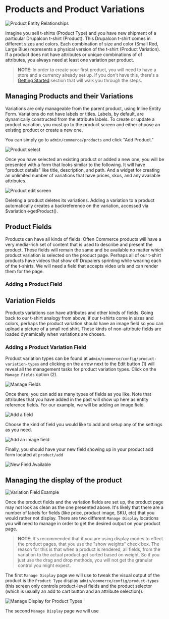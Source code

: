 # Products and Product Variations

![Product Entity Relationships](images/product_entity_relationships.png)

Imagine you sell t-shirts (Product Type) and you have new shipment of a particular Drupalcon t-shirt (Product). This
Drupalcon t-shirt comes in different sizes and colors. Each combination of size and color (Small Red, Large Blue)
represents a physical version of the t-shirt (Product Variation). If a product does not have attributes or unique
combinations of of attributes, you always need at least one variation per product.

> **NOTE**: In order to create your first product, you will need to have a store and a currency already set up. If you 
> don't have this, there's a [Getting Started](../getting-started.md) section that will walk you through the steps.

## Managing Products and their Variations

Variations are only manageable from the parent product, using Inline Entity Form. Variations do not have labels or 
titles. Labels, by default, are dynamically constructed from the attribute labels. To create or update a product
variation, you must go to the product screen and either choose an existing product or create a new one. 

You can simply go to `admin/commerce/products` and click "Add Product."

![Product select](../images/product-add.png)

Once you have selected an existing product or added a new one, you will be presented with a form that looks similar to
the following. It will have "product details" like title, description, and path. And a widget for creating an unlimited
number of variations that have prices, skus, and any available attributes.

![Product edit screen](../images/product-add-fullpage.png)

Deleting a product deletes its variations. Adding a variation to a product automatically creates a backreference on the
variation, accessed via $variation->getProduct().

## Product Fields

Products can have all kinds of fields. Often Commerce products will have a very media-rich set of content that is used
to describe and present the product. These fields will remain the same and be available no matter which product
variation is selected on the product page. Perhaps all of our t-shirt products have videos that show off Drupalers
sprinting while wearing each of the t-shirts. We will need a field that accepts video urls and can render them for the
page.

### Adding a Product Field

## Variation Fields

Products variations can have attributes and other kinds of fields. Going back to our t-shirt analogy from above, if our
t-shirts come in sizes and colors, perhaps the product variation should have an image field so you can upload a picture
of a small red shirt. These kinds of non-attribute fields are loaded dynamically when variations are chosen.

### Adding a Product Variation Field

Product variation types can be found at `admin/commerce/config/product-variation-types` and clicking on the arrow next
to the Edit button (1) will reveal all the management tasks for product variation types. Click on the `Manage Fields` 
option (2).

![Manage Fields](images/product_variation_field.png)

Once there, you can add as many types of fields as you like. Note that attributes that you have added in the past will 
show up here as entity reference fields. For our example, we will be adding an image field.

![Add a field](images/product_variation_manage_field.png)

Choose the kind of field you would like to add and setup any of the settings as you need.

![Add an image field](images/product_variation_add_product_image.png)

Finally, you should have your new field showing up in your product add form located at `product/add`

![New Field Available](images/product_variation_new_field_available.png)

## Managing the display of the product

![Variation Field Example](images/product_variation_field_success.gif)

Once the product fields and the  variation fields are set up, the product page may not look as clean as the one
presented above. It's likely that there are a number of labels for fields (like price, product image, SKU, etc) that you
would rather not display. There are two different `Manage Display` locations you will need to manage in order to get the
desired output on your product page.

> **NOTE**: It's recommended that if you are using display modes to effect the product pages, that you use the "show
> weights" check box. The reason for this is that when a product is rendered, all fields, from the variation to the
> actual product get sorted based on weight. So if you just use the drag and drop methods, you will not get the granular
> control you might expect.

The first `Manage Display` page we will use to tweak the visual output of the product is the `Product Type` display
`admin/commerce/config/product-types` (this screen only controls product-level fields and the product selector (which 
is usually an add to cart button and an attribute selection)).

![Manage Display for Product Types](images/product_variation_manage_display_01.png)

The second `Manage Display` page we will use 
